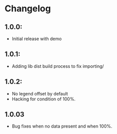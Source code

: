 # Changelog

## 1.0.0:
* Initial release with demo

## 1.0.1:
* Adding lib dist build process to fix importing/

## 1.0.2:
* No legend offset by default
* Hacking for condition of 100%.

## 1.0.03
* Bug fixes when no data present and when 100%.
